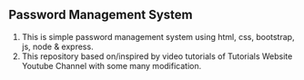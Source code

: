 ## Password Management System

1. This is simple password management system using html, css, bootstrap, js, node & express.
2. This repository based on/inspired by video tutorials of Tutorials Website Youtube Channel with some many modification.
